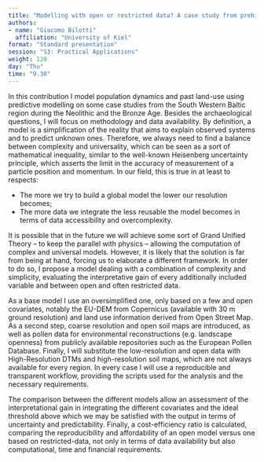 ```yaml
---
title: "Modelling with open or restricted data? A case study from prehistoric Northern Europe"
authors:
- name: "Giacomo Bilotti"
  affiliation: "University of Kiel"
format: "Standard presentation"
session: "S3: Practical Applications"
weight: 120
day: "Thu"
time: "9.30"
---
```


In this contribution I model population dynamics and past land-use using predictive modelling on some case studies from the South Western Baltic region during the Neolithic and the Bronze Age. Besides the archaeological questions, I will focus on methodology and data availability. By definition, a model is a simplification of the reality that aims to explain observed systems and to predict unknown ones. Therefore, we always need to find a balance between complexity and universality, which can be seen as a sort of mathematical inequality, similar to the well-known Heisenberg uncertainty principle, which asserts the limit in the accuracy of measurement of a particle position and momentum. In our field, this is true in at least to respects:

* The more we try to build a global model the lower our resolution becomes;
* The more data we integrate the less reusable the model becomes in terms of data accessibility and
overcomplexity.

It is possible that in the future we will achieve some sort of Grand Unified Theory – to keep the parallel with physics – allowing the computation of complex and universal models. However, it is likely that the solution is far from being at hand, forcing us to elaborate a different framework. In order to do so, I propose a model dealing with a combination of complexity and simplicity, evaluating the interpretative gain of every additionally included variable and between open and often restricted data.

As a base model I use an oversimplified one, only based on a few and open covariates, notably the EU-DEM from Copernicus (available with 30 m ground resolution) and land use information derived from Open Street Map. As a second step, coarse resolution and open soil maps are introduced, as well as pollen data for environmental reconstructions (e.g. landscape openness) from publicly available repositories such as the European Pollen Database. Finally, I will substitute the low-resolution and open data with High-Resolution DTMs and high-resolution soil maps, which are not always available for every region. In every case I will use a reproducible and transparent workflow, providing the scripts used for the analysis and the necessary requirements.

The comparison between the different models allow an assessment of the interpretational gain in integrating the different covariates and the ideal threshold above which we may be satisfied with the output in terms of uncertainty and predictability. Finally, a cost-efficiency ratio is calculated, comparing the reproducibility and affordability of an open model versus one based on restricted-data, not only in terms of data availability but also computational, time and financial requirements.
